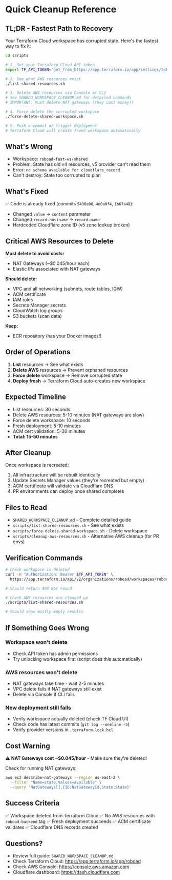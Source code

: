 # Quick Cleanup Reference

## TL;DR - Fastest Path to Recovery

Your Terraform Cloud workspace has corrupted state. Here's the fastest way to fix it:

```bash
cd scripts

# 1. Set your Terraform Cloud API token
export TF_API_TOKEN='get_from_https://app.terraform.io/app/settings/tokens'

# 2. See what AWS resources exist
./list-shared-resources.sh

# 3. Delete AWS resources via Console or CLI
# See SHARED_WORKSPACE_CLEANUP.md for detailed commands
# IMPORTANT: Must delete NAT gateways (they cost money!)

# 4. Force delete the corrupted workspace
./force-delete-shared-workspace.sh

# 5. Push a commit or trigger deployment
# Terraform Cloud will create fresh workspace automatically
```

## What's Wrong

- Workspace: `roboad-fast-ws-shared`
- Problem: State has old v4 resources, v5 provider can't read them
- Error: `no schema available for cloudflare_record`
- Can't destroy: State too corrupted to plan

## What's Fixed

✅ Code is already fixed (commits `5430e88`, `4e0a0f4`, `1b67a48`):
- Changed `value` → `content` parameter
- Changed `record.hostname` → `record.name`
- Hardcoded Cloudflare zone ID (v5 zone lookup broken)

## Critical AWS Resources to Delete

**Must delete to avoid costs:**
- NAT Gateways (~$0.045/hour each)
- Elastic IPs associated with NAT gateways

**Should delete:**
- VPC and all networking (subnets, route tables, IGW)
- ACM certificate
- IAM roles
- Secrets Manager secrets
- CloudWatch log groups
- S3 buckets (scan data)

**Keep:**
- ECR repository (has your Docker images!)

## Order of Operations

1. **List** resources → See what exists
2. **Delete AWS** resources → Prevent orphaned resources
3. **Force delete** workspace → Remove corrupted state
4. **Deploy fresh** → Terraform Cloud auto-creates new workspace

## Expected Timeline

- List resources: 30 seconds
- Delete AWS resources: 5-10 minutes (NAT gateways are slow)
- Force delete workspace: 10 seconds
- Fresh deployment: 5-10 minutes
- ACM cert validation: 5-30 minutes
- **Total: 15-50 minutes**

## After Cleanup

Once workspace is recreated:
1. All infrastructure will be rebuilt identically
2. Update Secrets Manager values (they're recreated but empty)
3. ACM certificate will validate via Cloudflare DNS
4. PR environments can deploy once shared completes

## Files to Read

- `SHARED_WORKSPACE_CLEANUP.md` - Complete detailed guide
- `scripts/list-shared-resources.sh` - See what exists
- `scripts/force-delete-shared-workspace.sh` - Delete workspace
- `scripts/cleanup-aws-resources.sh` - Alternative AWS cleanup (for PR envs)

## Verification Commands

```bash
# Check workspace is deleted
curl -H "Authorization: Bearer $TF_API_TOKEN" \
  https://app.terraform.io/api/v2/organizations/roboad/workspaces/roboad-fast-ws-shared

# Should return 404 Not Found

# Check AWS resources are cleaned up
./scripts/list-shared-resources.sh

# Should show mostly empty results
```

## If Something Goes Wrong

### Workspace won't delete
- Check API token has admin permissions
- Try unlocking workspace first (script does this automatically)

### AWS resources won't delete
- NAT gateways take time - wait 2-5 minutes
- VPC delete fails if NAT gateways still exist
- Delete via Console if CLI fails

### New deployment still fails
- Verify workspace actually deleted (check TF Cloud UI)
- Check code has latest commits (`git log --oneline -5`)
- Verify provider versions in `.terraform.lock.hcl`

## Cost Warning

⚠️ **NAT Gateways cost ~$0.045/hour** - Make sure they're deleted!

Check for running NAT gateways:
```bash
aws ec2 describe-nat-gateways --region us-east-2 \
  --filter "Name=state,Values=available" \
  --query 'NatGateways[].{ID:NatGatewayId,State:State}'
```

## Success Criteria

✅ Workspace deleted from Terraform Cloud
✅ No AWS resources with `roboad-backend` tag
✅ Fresh deployment succeeds
✅ ACM certificate validates
✅ Cloudflare DNS records created

## Questions?

- Review full guide: `SHARED_WORKSPACE_CLEANUP.md`
- Check Terraform Cloud: https://app.terraform.io/app/roboad
- Check AWS Console: https://console.aws.amazon.com
- Cloudflare dashboard: https://dash.cloudflare.com
